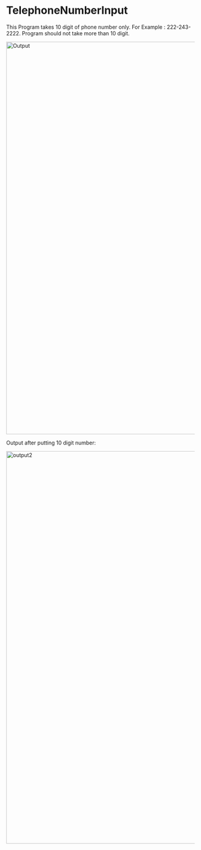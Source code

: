 # TelephoneNumberInput
This Program takes 10 digit of phone number only.
For Example : 222-243-2222.
Program should not take more than 10 digit. 

<img width="1050" alt="Output" src="https://user-images.githubusercontent.com/27298026/80512930-48325780-894c-11ea-9eda-e2d4b254fbb7.png">

Output after putting 10 digit number:

<img width="1050" alt="output2" src="https://user-images.githubusercontent.com/27298026/80513045-79ab2300-894c-11ea-9134-e61e9498c17c.png">
